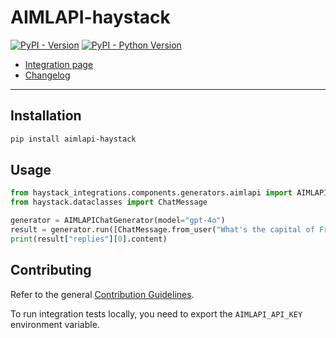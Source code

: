 # AIMLAPI-haystack

[![PyPI - Version](https://img.shields.io/pypi/v/aimlapi-haystack.svg)](https://pypi.org/project/aimlapi-haystack)
[![PyPI - Python Version](https://img.shields.io/pypi/pyversions/aimlapi-haystack.svg)](https://pypi.org/project/aimlapi-haystack)

- [Integration page](https://haystack.deepset.ai/integrations/aimlapi)
- [Changelog](https://github.com/deepset-ai/haystack-core-integrations/blob/main/integrations/aimlapi/CHANGELOG.md)

---

## Installation

```bash
pip install aimlapi-haystack
```

## Usage

```python
from haystack_integrations.components.generators.aimlapi import AIMLAPIChatGenerator
from haystack.dataclasses import ChatMessage

generator = AIMLAPIChatGenerator(model="gpt-4o")
result = generator.run([ChatMessage.from_user("What's the capital of France?")])
print(result["replies"][0].content)
```

## Contributing

Refer to the general [Contribution Guidelines](https://github.com/deepset-ai/haystack-core-integrations/blob/main/CONTRIBUTING.md).

To run integration tests locally, you need to export the `AIMLAPI_API_KEY` environment variable.

